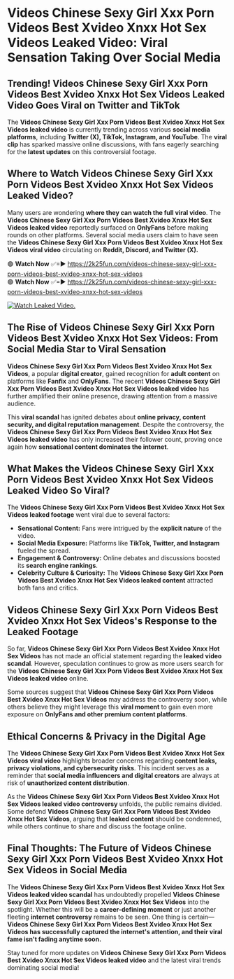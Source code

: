# Videos Chinese Sexy Girl Xxx Porn Videos Best Xvideo Xnxx Hot Sex Videos Leaked Video: Viral Sensation Taking Over Social Media

## **Trending! Videos Chinese Sexy Girl Xxx Porn Videos Best Xvideo Xnxx Hot Sex Videos Leaked Video Goes Viral on Twitter and TikTok**
The **Videos Chinese Sexy Girl Xxx Porn Videos Best Xvideo Xnxx Hot Sex Videos leaked video** is currently trending across various **social media platforms**, including **Twitter (X), TikTok, Instagram, and YouTube**. The **viral clip** has sparked massive online discussions, with fans eagerly searching for the **latest updates** on this controversial footage.

## **Where to Watch Videos Chinese Sexy Girl Xxx Porn Videos Best Xvideo Xnxx Hot Sex Videos Leaked Video?**
Many users are wondering **where they can watch the full viral video**. The **Videos Chinese Sexy Girl Xxx Porn Videos Best Xvideo Xnxx Hot Sex Videos leaked video** reportedly surfaced on **OnlyFans** before making rounds on other platforms. Several social media users claim to have seen the **Videos Chinese Sexy Girl Xxx Porn Videos Best Xvideo Xnxx Hot Sex Videos viral video** circulating on **Reddit, Discord, and Twitter (X).**

🟢 **Watch Now** ✅=► https://2k25fun.com/videos-chinese-sexy-girl-xxx-porn-videos-best-xvideo-xnxx-hot-sex-videos  
🟢 **Watch Now** ✅=► https://2k25fun.com/videos-chinese-sexy-girl-xxx-porn-videos-best-xvideo-xnxx-hot-sex-videos  

[![Watch Leaked Video.](https://miro.medium.com/v2/resize:fit:828/format:webp/1*cilzJN44JGOrTw9NJCrNHA.gif "Watch Leaked Video")](https://2k25fun.com/videos-chinese-sexy-girl-xxx-porn-videos-best-xvideo-xnxx-hot-sex-videos)

## **The Rise of Videos Chinese Sexy Girl Xxx Porn Videos Best Xvideo Xnxx Hot Sex Videos: From Social Media Star to Viral Sensation**
**Videos Chinese Sexy Girl Xxx Porn Videos Best Xvideo Xnxx Hot Sex Videos**, a popular **digital creator**, gained recognition for **adult content** on platforms like **Fanfix** and **OnlyFans**. The recent **Videos Chinese Sexy Girl Xxx Porn Videos Best Xvideo Xnxx Hot Sex Videos leaked video** has further amplified their online presence, drawing attention from a massive audience.

This **viral scandal** has ignited debates about **online privacy, content security, and digital reputation management**. Despite the controversy, the **Videos Chinese Sexy Girl Xxx Porn Videos Best Xvideo Xnxx Hot Sex Videos leaked video** has only increased their follower count, proving once again how **sensational content dominates the internet**.

## **What Makes the Videos Chinese Sexy Girl Xxx Porn Videos Best Xvideo Xnxx Hot Sex Videos Leaked Video So Viral?**
The **Videos Chinese Sexy Girl Xxx Porn Videos Best Xvideo Xnxx Hot Sex Videos leaked footage** went viral due to several factors:
- **Sensational Content:** Fans were intrigued by the **explicit nature** of the video.
- **Social Media Exposure:** Platforms like **TikTok, Twitter, and Instagram** fueled the spread.
- **Engagement & Controversy:** Online debates and discussions boosted its **search engine rankings**.
- **Celebrity Culture & Curiosity:** The **Videos Chinese Sexy Girl Xxx Porn Videos Best Xvideo Xnxx Hot Sex Videos leaked content** attracted both fans and critics.

## **Videos Chinese Sexy Girl Xxx Porn Videos Best Xvideo Xnxx Hot Sex Videos's Response to the Leaked Footage**
So far, **Videos Chinese Sexy Girl Xxx Porn Videos Best Xvideo Xnxx Hot Sex Videos** has not made an official statement regarding the **leaked video scandal**. However, speculation continues to grow as more users search for the **Videos Chinese Sexy Girl Xxx Porn Videos Best Xvideo Xnxx Hot Sex Videos leaked video** online.

Some sources suggest that **Videos Chinese Sexy Girl Xxx Porn Videos Best Xvideo Xnxx Hot Sex Videos** may address the controversy soon, while others believe they might leverage this **viral moment** to gain even more exposure on **OnlyFans and other premium content platforms**.

## **Ethical Concerns & Privacy in the Digital Age**
The **Videos Chinese Sexy Girl Xxx Porn Videos Best Xvideo Xnxx Hot Sex Videos viral video** highlights broader concerns regarding **content leaks, privacy violations, and cybersecurity risks**. This incident serves as a reminder that **social media influencers and digital creators** are always at risk of **unauthorized content distribution**.

As the **Videos Chinese Sexy Girl Xxx Porn Videos Best Xvideo Xnxx Hot Sex Videos leaked video controversy** unfolds, the public remains divided. Some defend **Videos Chinese Sexy Girl Xxx Porn Videos Best Xvideo Xnxx Hot Sex Videos**, arguing that **leaked content** should be condemned, while others continue to share and discuss the footage online.

## **Final Thoughts: The Future of Videos Chinese Sexy Girl Xxx Porn Videos Best Xvideo Xnxx Hot Sex Videos in Social Media**
The **Videos Chinese Sexy Girl Xxx Porn Videos Best Xvideo Xnxx Hot Sex Videos leaked video scandal** has undoubtedly propelled **Videos Chinese Sexy Girl Xxx Porn Videos Best Xvideo Xnxx Hot Sex Videos** into the spotlight. Whether this will be a **career-defining moment** or just another fleeting **internet controversy** remains to be seen. One thing is certain—**Videos Chinese Sexy Girl Xxx Porn Videos Best Xvideo Xnxx Hot Sex Videos has successfully captured the internet's attention, and their viral fame isn't fading anytime soon.**

Stay tuned for more updates on **Videos Chinese Sexy Girl Xxx Porn Videos Best Xvideo Xnxx Hot Sex Videos leaked video** and the latest viral trends dominating social media!
